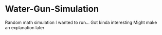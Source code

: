 # Water-Gun-Simulation
Random math simulation I wanted to run... Got kinda interesting
Might make an explanation later
